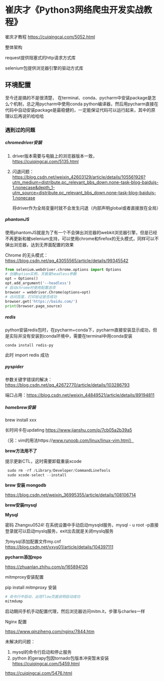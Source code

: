 # 崔庆才《Python3网络爬虫开发实战教程》

崔庆才教程 https://cuiqingcai.com/5052.html

整体架构

request提供阻塞式的http请求方式库

selenium包提供浏览器引擎的驱动方式库



## 环境配置

至今还是搞的不是很清楚， 在terminal、conda、pycharm中安装package是怎么个机制，总之用pycharm中使用conda python编译器，然后用pycharm直接在代码中自动安装package是最稳健的，一定能保证代码可以运行起来，其中的原理以后再说叭哈哈哈

### 遇到过的问题

##### chromedriver安装

1. driver版本需要与电脑上的浏览器版本一致，https://cuiqingcai.com/5135.html

2. 闪退问题：https://blog.csdn.net/weixin_42603129/article/details/105561926?utm_medium=distribute.pc_relevant_bbs_down.none-task-blog-baidujs-1.nonecase&depth_1-utm_source=distribute.pc_relevant_bbs_down.none-task-blog-baidujs-1.nonecase

    将driver作为全局变量时就不会发生闪退（内部声明global或者直接放在全局）

##### phantomJS

使用phantomJS就是为了有一个不会弹出浏览器的webkit浏览器引擎，但是已经不再更新和被selenium支持，可以使用chrome和firefox的无头模式，同样可以不弹出浏览器，达到无界面配置的效果

Chrome 的无头模式：https://blog.csdn.net/qq_43055565/article/details/99345542

```python
from selenium.webdriver.chrome.options import Options
# 创建option实例，天极爱headless参数
opt = Options()
opt.add_argument('--headless')
# 启动chrome时使用配置选项
browser = webdriver.Chrome(options=opt)
# 访问百度，打印验证是否成功
browser.get('https://baidu.com/')
print(browser.page_source)
```

##### redis

python安装redis包时，在pycharm+conda下，pycharm直接安装显示成功，但是实际并没有安装到conda环境中，需要在terminal中用conda安装

```shell
conda install redis-py
```

此时 import redis 成功



##### pyspider

参数关键字错误的解决：https://blog.csdn.net/qq_42672770/article/details/103286793

端口占用：https://blog.csdn.net/weixin_44849521/article/details/89194811



##### homebrew安装

brew install xxx

长时间卡在updating https://www.jianshu.com/p/7cb05a2b39a5

（另：vim的用法https://www.runoob.com/linux/linux-vim.html）

**brew方法用不了**

提示更新CTL，这时需要卸载重装xcode

```csharp
 sudo rm -rf /Library/Developer/CommandLineTools
 sudo xcode-select --install
```

**brew 安装 mongodb**

https://blog.csdn.net/weixin_36995355/article/details/108106714



**brew安装mysql**





**Mysql** 

密码 Zhangxu0524!
在系统设置中手动启动mysqld服务，mysql - u root -p直接登录就可以启动myslq服务，exit出去就是关闭myslq服务

为mysql添加配置文件my.cnf https://blog.csdn.net/yxys01/article/details/104397111



**pycharm添加repo**

https://zhuanlan.zhihu.com/p/165894126



mitmproxy安装配置

pip install mitmproxy 安装

```python
# 命令行中启动，出现flow页面说明启动成功
mitmdump 
```

启动期间手机手动配置代理，然后浏览器访问mitm.it，步骤与charles一样





Nginx 配置

https://www.qinziheng.com/nginx/7844.htm



未解决的问题：

1. mysql的命令行启动和停止服务
2. python 的gerapy包因tornado包版本冲突暂未安装
    https://cuiqingcai.com/5459.html





https://cuiqingcai.com/5476.html